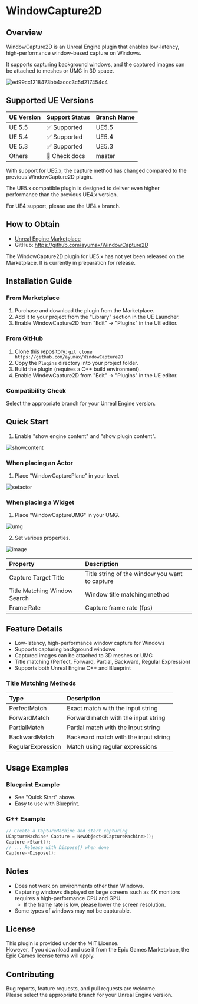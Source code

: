 # WindowCapture2D

## Overview
WindowCapture2D is an Unreal Engine plugin that enables low-latency, high-performance window-based capture on Windows.

It supports capturing background windows, and the captured images can be attached to meshes or UMG in 3D space.

![ed99cc1218473bb4accc3c5d217454c4](https://user-images.githubusercontent.com/8191970/59857826-b31e1400-93b4-11e9-80df-13e39a0e1ec6.gif)

## Supported UE Versions
| UE Version | Support Status | Branch Name |
|------------|---------------|-------------|
| UE 5.5     | ✅ Supported  | UE5.5       |
| UE 5.4     | ✅ Supported  | UE5.4       |
| UE 5.3     | ✅ Supported  | UE5.3       |
| Others     | 🔄 Check docs | master      |

With support for UE5.x, the capture method has changed compared to the previous WindowCapture2D plugin.

The UE5.x compatible plugin is designed to deliver even higher performance than the previous UE4.x version.

For UE4 support, please use the UE4.x branch.

## How to Obtain
- [Unreal Engine Marketplace](https://www.fab.com/ja/listings/96541798-870b-40a5-b5ec-b3981e88272f)
- GitHub: https://github.com/ayumax/WindowCapture2D

The WindowCapture2D plugin for UE5.x has not yet been released on the Marketplace. It is currently in preparation for release.

## Installation Guide

### From Marketplace
1. Purchase and download the plugin from the Marketplace.
2. Add it to your project from the "Library" section in the UE Launcher.
3. Enable WindowCapture2D from "Edit" → "Plugins" in the UE editor.

### From GitHub
1. Clone this repository: `git clone https://github.com/ayumax/WindowCapture2D`
2. Copy the `Plugins` directory into your project folder.
3. Build the plugin (requires a C++ build environment).
4. Enable WindowCapture2D from "Edit" → "Plugins" in the UE editor.

### Compatibility Check
Select the appropriate branch for your Unreal Engine version.

## Quick Start

1. Enable "show engine content" and "show plugin content".

![showcontent](https://user-images.githubusercontent.com/8191970/60973786-dc9edf80-a363-11e9-8eb4-c01deb0135c5.png)

### When placing an Actor
1. Place "WindowCapturePlane" in your level.

![setactor](https://user-images.githubusercontent.com/8191970/60768239-afe98e80-a0fd-11e9-989f-445cf6779517.png)

### When placing a Widget
1. Place "WindowCaptureUMG" in your UMG.

![umg](https://user-images.githubusercontent.com/8191970/60768308-ffc85580-a0fd-11e9-8e2f-7d99cc2893c5.png)

2. Set various properties.

![image](https://user-images.githubusercontent.com/8191970/59692049-18400100-921f-11e9-9e09-c945c744c05c.png)

| Property                   | Description                                      |
|:---------------------------|:-------------------------------------------------|
| Capture Target Title       | Title string of the window you want to capture   |
| Title Matching Window Search | Window title matching method                    |
| Frame Rate                 | Capture frame rate (fps)                         |

## Feature Details

- Low-latency, high-performance window capture for Windows
- Supports capturing background windows
- Captured images can be attached to 3D meshes or UMG
- Title matching (Perfect, Forward, Partial, Backward, Regular Expression)
- Supports both Unreal Engine C++ and Blueprint

### Title Matching Methods

| Type              | Description                                  |
|:------------------|:---------------------------------------------|
| PerfectMatch      | Exact match with the input string             |
| ForwardMatch      | Forward match with the input string           |
| PartialMatch      | Partial match with the input string           |
| BackwardMatch     | Backward match with the input string          |
| RegularExpression | Match using regular expressions               |

## Usage Examples

### Blueprint Example
- See "Quick Start" above.
- Easy to use with Blueprint.

### C++ Example
```cpp
// Create a CaptureMachine and start capturing
UCaptureMachine* Capture = NewObject<UCaptureMachine>();
Capture->Start();
// ... Release with Dispose() when done
Capture->Dispose();
```

## Notes
- Does not work on environments other than Windows.
- Capturing windows displayed on large screens such as 4K monitors requires a high-performance CPU and GPU.
  - If the frame rate is low, please lower the screen resolution.
- Some types of windows may not be capturable.

## License
This plugin is provided under the MIT License.  
However, if you download and use it from the Epic Games Marketplace, the Epic Games license terms will apply.

## Contributing
Bug reports, feature requests, and pull requests are welcome.  
Please select the appropriate branch for your Unreal Engine version.
